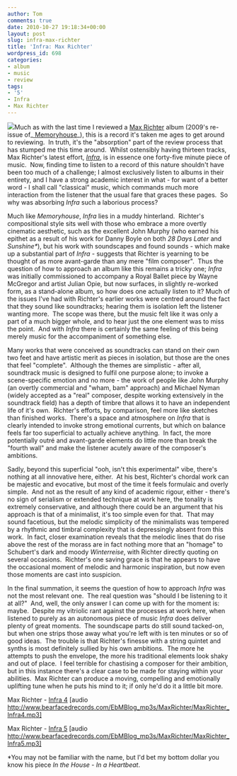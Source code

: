 ```yaml
---
author: Tom
comments: true
date: 2010-10-27 19:18:34+00:00
layout: post
slug: infra-max-richter
title: 'Infra: Max Richter'
wordpress_id: 698
categories:
- album
- music
- review
tags: 
- '5'
- Infra
- Max Richter
---
```


[![](http://eatenbymonsters.files.wordpress.com/2010/10/maxrichter_infra.jpg?w=300)](http://eatenbymonsters.files.wordpress.com/2010/10/maxrichter_infra.jpg)Much as with the last time I reviewed a [Max Richter](http://www.maxrichter.com/) album (2009's re-issue of_[ Memoryhouse](http://eatenbymonsters.wordpress.com/2010/01/16/memoryhouse-max-richter/)_), this is a record it's taken me ages to get around to reviewing.  In truth, it's the "absorption" part of the review process that has stumped me this time around.  Whilst ostensibly having thirteen tracks, Max Richter's latest effort, _[Infra](http://fat-cat.co.uk/fatcat/release.php?id=321)_, is in essence one forty-five minute piece of music.  Now, finding time to listen to a record of this nature shouldn't have been too much of a challenge; I almost exclusively listen to albums in their entirety, and I have a strong academic interest in what - for want of a better word - I shall call "classical" music, which commands much more interaction from the listener that the usual fare that graces these pages.  So why was absorbing _Infra_ such a laborious process?

Much like _Memoryhouse_, _Infra_ lies in a muddy hinterland.  Richter's compositional style sits well with those who embrace a more overtly cinematic aesthetic, such as the excellent John Murphy (who earned his epithet as a result of his work for Danny Boyle on both _28 Days Later_ and _Sunshine*_), but his work with soundscapes and found sounds - which make up a substantial part of _Infra -_ suggests that Richter is yearning to be thought of as more avant-garde than any mere "film composer".  Thus the question of how to approach an album like this remains a tricky one; _Infra_ was initially commissioned to accompany a Royal Ballet piece by Wayne McGregor and artist Julian Opie, but now surfaces, in slightly re-worked form, as a stand-alone album, so how does one actually listen to it? Much of the issues I've had with Richter's earlier works were centred around the fact that they sound like soundtracks; hearing them is isolation left the listener wanting more.  The scope was there, but the music felt like it was only a part of a much bigger whole, and to hear just the one element was to miss the point.  And with _Infra_ there is certainly the same feeling of this being merely music for the accompaniment of something else.

Many works that were conceived as soundtracks can stand on their own two feet and have artistic merit as pieces in isolation, but those are the ones that feel "complete".  Although the themes are simplistic - after all, soundtrack music is designed to fulfil one purpose alone; to invoke a scene-specific emotion and no more - the work of people like John Murphy (an overtly commercial and "wham, bam" approach) and Michael Nyman (widely accepted as a "real" composer, despite working extensively in the soundtrack field) has a depth of timbre that allows it to have an independent life of it's own.  Richter's efforts, by comparison, feel more like sketches than finished works.  There's a space and atmosphere on _Infra_ that is clearly intended to invoke strong emotional currents, but which on balance feels far too superficial to actually achieve anything.  In fact, the more potentially outré and avant-garde elements do little more than break the "fourth wall" and make the listener acutely aware of the composer's ambitions.

Sadly, beyond this superficial "ooh, isn't this experimental" vibe, there's nothing at all innovative here, either.  At his best, Richter's chordal work can be majestic and evocative, but most of the time it feels formulaic and overly simple.  And not as the result of any kind of academic rigour, either - there's no sign of serialism or extended technique at work here, the tonality is extremely conservative, and although there could be an argument that his approach is that of a minimalist, it's too simple even for that.  That may sound facetious, but the melodic simplicity of the minimalists was tempered by a rhythmic and timbral complexity that is depressingly absent from this work.  In fact, closer examination reveals that the melodic lines that do rise above the rest of the morass are in fact nothing more that an "homage" to Schubert's dark and moody _Winterreise_, with Richter directly quoting on several occasions.  Richter's one saving grace is that he appears to have the occasional moment of melodic and harmonic inspiration, but now even those moments are cast into suspicion.

In the final summation, it seems the question of how to approach _Infra_ was not the most relevant one.  The real question was "should I be listening to it at all?"  And, well, the only answer I can come up with for the moment is: maybe.  Despite my vitriolic rant against the processes at work here, when listened to purely as an autonomous piece of music _Infra_ does deliver plenty of great moments.  The soundscape parts do still sound tacked-on, but when one strips those away what you're left with is ten minutes or so of good ideas.  The trouble is that Richter's finesse with a string quintet and synths is most definitely sullied by his own ambitions.  The more he attempts to push the envelope, the more his traditional elements look shaky and out of place.  I feel terrible for chastising a composer for their ambition, but in this instance there's a clear case to be made for staying within your abilities.  Max Richter can produce a moving, compelling and emotionally uplifting tune when he puts his mind to it; if only he'd do it a little bit more.

Max Richter - [Infra 4](http://www.bearfacedrecords.com/EbMBlog_mp3s/MaxRichter/MaxRichter_Infra4.mp3) [audio http://www.bearfacedrecords.com/EbMBlog_mp3s/MaxRichter/MaxRichter_Infra4.mp3]

Max Richter - [Infra 5](http://www.bearfacedrecords.com/EbMBlog_mp3s/MaxRichter/MaxRichter_Infra5.mp3) [audio http://www.bearfacedrecords.com/EbMBlog_mp3s/MaxRichter/MaxRichter_Infra5.mp3]

*You may not be familiar with the name, but I'd bet my bottom dollar you know his piece _In the House - In a Heartbeat_.
